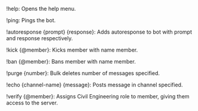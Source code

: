 !help: Opens the help menu.

!ping: Pings the bot.

!autoresponse {prompt} {response}: Adds autoresponse to bot with prompt and response respectively.

!kick {@member}: Kicks member with name member.

!ban {@member}: Bans member with name member.

!purge {number}: Bulk deletes number of messages specified.

!echo {channel-name} {message}: Posts message in channel specified.

!verify {@member}: Assigns Civil Engineering role to member, giving them access to the server.
